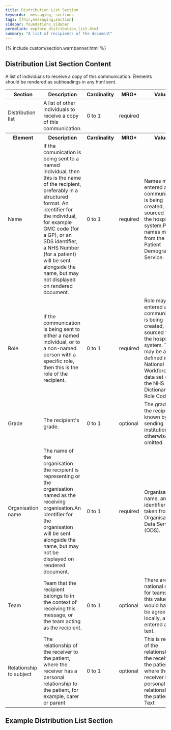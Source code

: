 ```yaml
---
title: Distribution List Section
keywords:  messaging, sections
tags: [fhir,messaging,section]
sidebar: foundations_sidebar
permalink: explore_distribution_list.html
summary: "A list of recipients of the document"
---
```

{% include custom/section.warnbanner.html %}


## Distribution List Section Content ##
A list of individuals to receive a copy of this communication. Elements should be rendered as subheadings in any html sent.

<table style="width:100%;max-width: 100%;">
	<thead>
		<tr>
			<th width="18%">Section</th>
			<th width="30%">Description</th>
			<th width="11%">Cardinality</th>
			<th width="11%">MRO*</th>
			<th width="30%">Values</th>
		</tr>
	</thead>
 <tbody>
  <tr>
   <td>Distribution list</td>
   <td>A list of other individuals to receive a copy of this communication.</td>
   <td>0 to 1</td>
   <td>required</td>
   <td>&nbsp;</td>
  </tr>
		<tr>
			<th>Element</th>
			<th>Description</th>
			<th>Cardinality</th>
			<th>MRO*</th>
			<th>Values</th>
		</tr>
  <tr>
   <td>Name</td>
   <td>If the comunication is being sent to a named individual, then this is the name of the recipient, preferably in a structured format. An identifier for the individual, for example GMC code (for a GP), or an SDS identifier, a NHS Number (for a patient) will be sent alongside the name, but may not displayed on rendered document.</td>
   <td>0 to 1</td>
   <td>required</td>
   <td>Names may be entered as the communication is being created, or sourced from the hospital system.Patient names may be from the Patient Demographic Service.</td>
  </tr>
  <tr>
   <td>Role</td>
   <td>If the communication is being sent to either a named individual, or to a non-named person with a specific role, then this is the role of the recipient.</td>
   <td>0 to 1</td>
   <td>required</td>
   <td>Role may be entered as the communication is being created, or sourced from the hospital system. This may be a role defined in the National Workforce data set (see the NHS Data Dictionary Job Role Code).</td>
  </tr>
  <tr>
   <td>Grade</td>
   <td>The recipient's grade.</td>
   <td>0 to 1</td>
   <td>optional</td>
   <td>The grade of the recipient, if known by the sending institution, otherwise omitted.</td>
  </tr>
  <tr>
   <td>Organisation name</td>
   <td>The name of the organisation the recipient is representing or the organisation named as the receiving organisation.An identifier for the organisation will be sent alongside the name, but may not be displayed on rendered document.</td>
   <td>0 to 1</td>
   <td>required</td>
   <td>Organisation name, and identifier, taken from the Organisation Data Service (ODS).</td>
  </tr>
  <tr>
   <td>Team</td>
   <td>Team that the recipient belongs to in the context of receiving this message, or the team acting as the recipient.</td>
   <td>0 to 1</td>
   <td>optional</td>
   <td>There are no national codes for teams, so this value would have to be agreed locally, and entered as free text.</td>
  </tr>
  <tr>
   <td>Relationship to subject</td>
   <td>The relationship of the receiver to the patient, where the receiver has a personal relationship to the patient, for example, carer or parent</td>
   <td>0 to 1</td>
   <td>optional</td>
   <td>This is record of the relationship of the receiver to the patient, where the receiver has a personal relationship to the patient. Text</td>
  </tr>
 </tbody>
</table>

## Example Distribution List Section ##

<script src="https://gist.github.com/IOPS-DEV/de78a85184d5a7f74d99e4cc4c358c26.js"></script>







			


		
